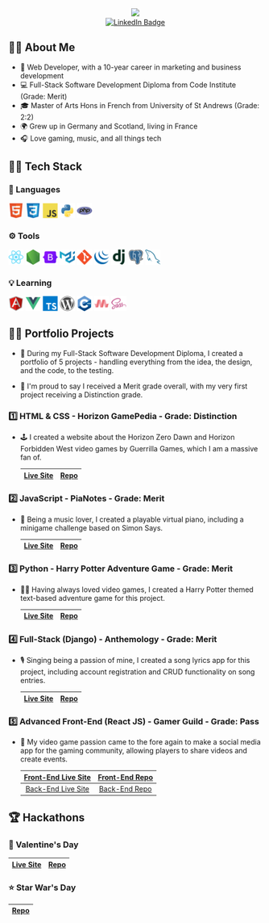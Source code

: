 <div id="header" align="center">
  <img src="https://media.giphy.com/media/v1.Y2lkPTc5MGI3NjExZm1xaXNtcjhxZnEyYmhkY2JvbmswN2o2ZGxxZDVmZjRsNHF1ZzB4cyZlcD12MV9pbnRlcm5hbF9naWZfYnlfaWQmY3Q9cw/4oRILGMNjVlWpbtMxJ/giphy.gif" width="100"/>
  <div id="badges">
    <a href="https://www.linkedin.com/in/alexa-hendry/">
      <img src="https://img.shields.io/badge/-alexa-blue?style=flat&logo=Linkedin&logoColor=white" alt="LinkedIn Badge"/>
    </a>
  </div>
</div>


## 🙋‍♀️ About Me

- 💼 Web Developer, with a 10-year career in marketing and business development
- 💻 Full-Stack Software Development Diploma from Code Institute (Grade: Merit)
- 🎓 Master of Arts Hons in French from University of St Andrews (Grade: 2:2)
- 🌍 Grew up in Germany and Scotland, living in France
- 🎧 Love gaming, music, and all things tech


## 👩‍💻 Tech Stack

### 💬 Languages

<div>
  <img src="https://github.com/devicons/devicon/blob/master/icons/html5/html5-original.svg" title="HTML5" alt="HTML" width="30" height="30" />
  <img src="https://github.com/devicons/devicon/blob/master/icons/css3/css3-original.svg" title="CSS3" alt="CSS" width="30" height="30" />
  <img src="https://github.com/devicons/devicon/blob/master/icons/javascript/javascript-original.svg" title="JavaScript" alt="JavaScript" width="30" height="30" />
  <img src="https://github.com/devicons/devicon/blob/master/icons/python/python-original.svg" title="Python" alt="Python" width="30" height="30" />
  <img src="https://github.com/devicons/devicon/blob/master/icons/php/php-original.svg" title="PHP" alt="PHP" width="30" height="30" />
</div>

### ⚙ Tools

<div>
  <img src="https://github.com/devicons/devicon/blob/master/icons/react/react-original.svg" title="React" alt="React" width="30" height="30" />
  <img src="https://github.com/devicons/devicon/blob/master/icons/nodejs/nodejs-original.svg" title="NodeJS" alt="NodeJS" width="30" height="30" />
  <img src="https://github.com/devicons/devicon/blob/master/icons/bootstrap/bootstrap-original.svg" title="Bootstrap" alt="Bootstrap" width="30" height="30" />
  <img src="https://github.com/devicons/devicon/blob/master/icons/materialui/materialui-original.svg" title="MaterialUI" alt="MaterialUI" width="30" height="30" />
  <img src="https://github.com/devicons/devicon/blob/master/icons/git/git-original.svg" title="Git" alt="Git" width="30" height="30" />
  <img src="https://github.com/devicons/devicon/blob/master/icons/jquery/jquery-original.svg" title="JQuery" alt="JQuery" width="30" height="30" />
  <img src="https://github.com/devicons/devicon/blob/master/icons/django/django-plain.svg" title="Django" alt="Django" width="30" height="30" />
  <img src="https://github.com/devicons/devicon/blob/master/icons/postgresql/postgresql-original.svg" title="PostgreSQL" alt="PostgreSQL" width="30" height="30" />
  <img src="https://github.com/devicons/devicon/blob/master/icons/mysql/mysql-original.svg" title="MySQL" alt="MySQL" width="30" height="30" />
</div>

### 💡 Learning

<div>
  <img src="https://github.com/devicons/devicon/blob/master/icons/angularjs/angularjs-original.svg" title="Angular" alt="Angular" width="30" height="30" />
  <img src="https://github.com/devicons/devicon/blob/master/icons/vuejs/vuejs-original.svg" title="Vue" alt="Vue" width="30" height="30" />
  <img src="https://github.com/devicons/devicon/blob/master/icons/typescript/typescript-original.svg" title="TypeScript" alt="TypeScript" width="30" height="30" />
  <img src="https://github.com/devicons/devicon/blob/master/icons/wordpress/wordpress-plain.svg" title="WordPress" alt="WordPress" width="30" height="30" />
  <img src="https://github.com/devicons/devicon/blob/master/icons%2Fcplusplus%2Fcplusplus-original.svg" title="C++" alt="C++" width="30" height="30" />
  <img src="https://github.com/devicons/devicon/blob/master/icons/materializecss/materializecss-original.svg" title="Materialze alt="Materialze" width="30" height="30" />
  <img src="https://github.com/devicons/devicon/blob/master/icons/sass/sass-original.svg" title="SCSS" alt="SCSS" width="30" height="30" />
</div>


## 👩‍🎓 Portfolio Projects

- 📝 During my Full-Stack Software Development Diploma, I created a portfolio of 5 projects - handling everything from the idea, the design, and the code, to the testing. 

- 🏅 I'm proud to say I received a Merit grade overall, with my very first project receiving a Distinction grade.

### 1️⃣ HTML & CSS - Horizon GamePedia - Grade: Distinction

- 🕹 I created a website about the Horizon Zero Dawn and Horizon Forbidden West video games by Guerrilla Games, which I am a massive fan of.

  | [Live Site](https://alexah88.github.io/horizon-gamepedia/)      | [Repo](https://github.com/AlexaH88/horizon-gamepedia)           |
  |    :----:                                                       |    :----:                                                       | 

### 2️⃣ JavaScript - PiaNotes - Grade: Merit

- 🎹 Being a music lover, I created a playable virtual piano, including a minigame challenge based on Simon Says.

  | [Live Site](https://alexah88.github.io/pianotes/)               | [Repo](https://github.com/AlexaH88/pianotes)                    |
  |    :----:                                                       |    :----:                                                       | 

### 3️⃣ Python - Harry Potter Adventure Game - Grade: Merit

- 🧙‍♂️ Having always loved video games, I created a Harry Potter themed text-based adventure game for this project.

  | [Live Site](https://harry-potter-adventure-game.onrender.com/) | [Repo](https://github.com/AlexaH88/harry-potter-adventure-game) |
  |    :----:                                                       |    :----:                                                       | 

### 4️⃣ Full-Stack (Django) - Anthemology - Grade: Merit

- 🎙 Singing being a passion of mine, I created a song lyrics app for this project, including account registration and CRUD functionality on song entries.

  | [Live Site](https://anthemology.onrender.com/)                 | [Repo](https://github.com/AlexaH88/anthemology)                 |
  |    :----:                                                       |    :----:                                                       | 

### 5️⃣ Advanced Front-End (React JS) - Gamer Guild - Grade: Pass

- 👾 My video game passion came to the fore again to make a social media app for the gaming community, allowing players to share videos and create events.

  | [Front-End Live Site](https://gamer-guild.onrender.com/)      | [Front-End Repo](https://github.com/AlexaH88/gamer-guild)       |  
  |    :----:                                                      |    :----:                                                       |   
  | [Back-End Live Site](https://gamer-guild-api.onrender.com/)   | [Back-End Repo](https://github.com/AlexaH88/gamer-guild-api)    |

## 🏆 Hackathons

### 💜 Valentine's Day

  | [Live Site](https://manni8436.github.io/HoliDates/)               | [Repo](https://github.com/manni8436/HoliDates)               |
  |    :----:                                                         |    :----:                                                    | 

### ⭐ Star War's Day

  | [Repo](https://github.com/bezebee/star-wars-hackathon)              |
  |    :----:                                                           |       
